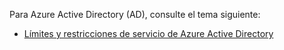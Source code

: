 Para Azure Active Directory (AD), consulte el tema siguiente:

 - [Límites y restricciones de servicio de Azure Active Directory](http://msdn.microsoft.com/library/azure/dn764971.aspx)

<!---HONumber=62-->